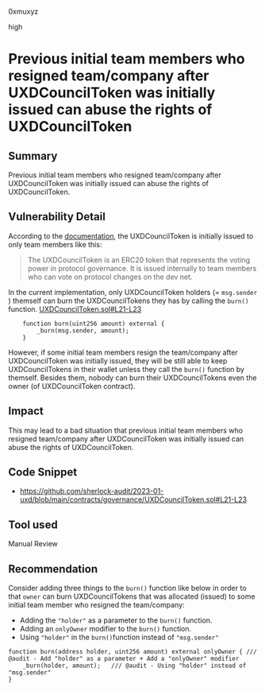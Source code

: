 0xmuxyz

high

# Previous initial team members who resigned team/company after UXDCouncilToken was initially issued can abuse the rights of UXDCouncilToken

## Summary
Previous initial team members who resigned team/company after UXDCouncilToken was initially issued can abuse the rights of UXDCouncilToken.

## Vulnerability Detail
According to the [documentation](https://docs.uxd.fi/uxdprogram-ethereum/governance/contracts/uxdcounciltoken), the UXDCouncilToken is initially issued to only team members like this:
>The UXDCouncilToken is an ERC20 token that represents the voting power in protocol governance. It is issued internally to team members who can vote on protocol changes on the dev net.


In the current implementation, only UXDCouncilToken holders (= `msg.sender` ) themself can burn the UXDCouncilTokens they has by calling the `burn()` function.
[UXDCouncilToken.sol#L21-L23](https://github.com/sherlock-audit/2023-01-uxd/blob/main/contracts/governance/UXDCouncilToken.sol#L21-L23)
```solidity
    function burn(uint256 amount) external {
        _burn(msg.sender, amount);
    }
```

However, if some initial team members resign the team/company after UXDCouncilToken was initially issued, they will be still 
 able to keep UXDCouncilTokens in their wallet unless they call the `burn()` function by themself. Besides them, nobody can burn their UXDCouncilTokens even the owner (of UXDCouncilToken contract).

## Impact
This may lead to a bad situation that previous initial team members who resigned team/company after UXDCouncilToken was initially issued can abuse the rights of UXDCouncilToken.

## Code Snippet
- https://github.com/sherlock-audit/2023-01-uxd/blob/main/contracts/governance/UXDCouncilToken.sol#L21-L23

## Tool used
Manual Review

## Recommendation
Consider adding three things to the `burn()` function like below in order to that `owner` can burn UXDCouncilTokens that was allocated (issued) to some initial team member who resigned the team/company:
- Adding the `"holder"` as a parameter to the `burn()` function.
- Adding an `onlyOwner` modifier to the `burn()` function.
- Using `"holder"` in the `burn()`function  instead of `"msg.sender"`
```solidity
function burn(address holder, uint256 amount) external onlyOwner { /// @audit - Add "holder" as a parameter + Add a "onlyOwner" modifier
    _burn(holder, amount);   /// @audit - Using "holder" instead of "msg.sender"
}
```
